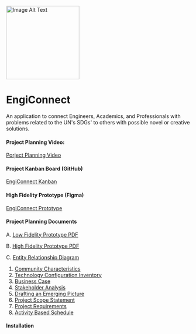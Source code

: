 <p align="left">
  <img src="https://github.com/sharoika/EngiConnect/assets/27317883/87d6fa41-76ec-4ea1-90f4-20258daf6282" width="200" height="200" alt="Image Alt Text">
</p>

# EngiConnect
An application to connect Engineers, Academics, and Professionals with problems related to the UN's SDGs' to others with possible novel or creative solutions.

#### Project Planning Video:
[Porject Planning Video](https://youtu.be/eihzUJq9vtk)
<!--- #### Project Scrum 1 Video:
#### Project Scrum 2 Video:
#### Project Final Submission Video: --->

#### Project Kanban Board (GitHub)
[EngiConnect Kanban](https://github.com/users/sharoika/projects/1/views/2)

#### High Fidelity Prototype (Figma)
[EngiConnect Prototype](https://www.figma.com/proto/S18fQAAUFlLbFd9iSoSWCy/EngiConnect?type=design&node-id=6-78&t=3ncTEZephW6UAmal-1&scaling=scale-down&page-id=0%3A1&starting-point-node-id=6%3A120&show-proto-sidebar=1&mode=desig)

#### Project Planning Documents
A. [Low Fidelity Prototype PDF](https://github.com/sharoika/EngiConnect/blob/18ad520ce97a002a7e71b8691a122287fccddc30/Project%20Planning/PDFs/Lo-Fi%20Prototype.pdf)

B. [High Fidelity Prototype PDF](https://github.com/sharoika/EngiConnect/blob/18ad520ce97a002a7e71b8691a122287fccddc30/Project%20Planning/PDFs/Hi-Fi%20Prototype.pdf)

C. [Entity Relationship Diagram](https://github.com/sharoika/EngiConnect/blob/18ad520ce97a002a7e71b8691a122287fccddc30/Project%20Planning/PDFs/MVP%201%20Entity%20Relationship%20Diagram.png)

1. [Community Characteristics](https://github.com/sharoika/EngiConnect/blob/3424c165f27869a930037c7df2114e83c2dba125/Project%20Planning/PDFs/P01%20-%20Community%20Characteristics%20Orientation.pdf)
2. [Technology Configuration Inventory](https://github.com/sharoika/EngiConnect/blob/dc86ca16d81b9d92eed9399903c532cda6e048a0/Project%20Planning/PDFs/P02%20-%20Technology%20Configuration%20Inventory.pdf)
3. [Business Case](https://github.com/sharoika/EngiConnect/blob/dc86ca16d81b9d92eed9399903c532cda6e048a0/Project%20Planning/PDFs/P03%20-%20Business%20Case.pdf)
4. [Stakeholder Analysis](https://github.com/sharoika/EngiConnect/blob/dc86ca16d81b9d92eed9399903c532cda6e048a0/Project%20Planning/PDFs/P04%20-%20Stakeholder%20Analysis.pdf)
5. [Drafting an Emerging Picture](https://github.com/sharoika/EngiConnect/blob/dc86ca16d81b9d92eed9399903c532cda6e048a0/Project%20Planning/PDFs/P05%20-%20Drafting%20an%20Emerging%20Picture.pdf)
6. [Project Scope Statement](https://github.com/sharoika/EngiConnect/blob/dc86ca16d81b9d92eed9399903c532cda6e048a0/Project%20Planning/PDFs/P06%20-%20Project%20Scope%20Statement.pdf)
7. [Project Requirements](https://github.com/sharoika/EngiConnect/blob/dc86ca16d81b9d92eed9399903c532cda6e048a0/Project%20Planning/PDFs/P07%20-%20Project%20Requirements.pdf)
8. [Activity Based Schedule](https://github.com/sharoika/EngiConnect/blob/dc86ca16d81b9d92eed9399903c532cda6e048a0/Project%20Planning/PDFs/P08%20-%20Activity%20Based%20Schedule.pdf)

#### Installation
